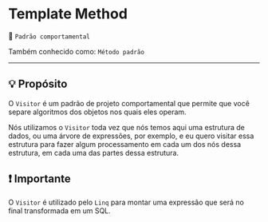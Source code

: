 # Template Method
📍 `Padrão comportamental`

Também conhecido como: `Método padrão`

---
## 💡 Propósito
O `Visitor` é um padrão de projeto comportamental que permite que você separe algoritmos dos objetos nos quais eles operam.

Nós utilizamos o `Visitor` toda vez que nós temos aqui uma estrutura de dados, ou uma árvore de expressões, por exemplo, e eu quero visitar essa estrutura para fazer algum processamento em cada um dos nós dessa estrutura, em cada uma das partes dessa estrutura.

## ❗ Importante
O `Visitor` é utilizado pelo `Linq` para montar uma expressão que será no final transformada em um SQL.